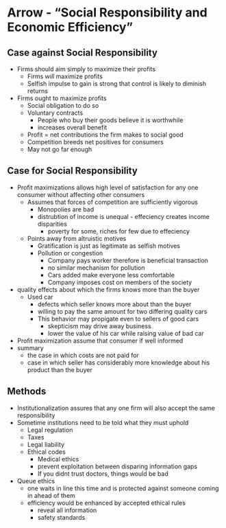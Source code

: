 # Arrow - “Social Responsibility and Economic Efficiency”
## Case against Social Responsibility
+ Firms should aim simply to maximize their profits
	- Firms *will* maximize profits
	- Selfish impulse to gain is strong that control is likely to diminish returns
+ Firms ought to maximize profits
	- Social obligation to do so
	- Voluntary contracts
		+ People who buy their goods believe it is worthwhile
		+ increases overall benefit
	- Profit = net contributions the firm makes to social good
	- Competition breeds net positives for consumers
	- May not go far enough
## Case for Social Responsibility
+ Profit maximizations allows high level of satisfaction for any one consumer
  without affecting other consumers
    - Assumes that forces of competition are sufficiently vigorous
        + Monopolies are bad
        + distrubtion of income is unequal - effeciency creates income
          disparities
            - poverty for some, riches for few due to effeciency
    - Points away from altruistic motives
        - Gratification is just as legitimate as selfish motives
        - Pollution or congestion
            + Company pays worker therefore is beneficial transaction
            + no similar mechanism for pollution
            + Cars added make everyone less comfortable
            + Company imposes cost on members of the society
+ quality effects about which the firms knows more than the buyer
    - Used car
        + defects which seller knows more about than the buyer
        + willing to pay the same amount for two differing quality cars
        + This behavior may propigate even to sellers of good cars
            - skepticism may drive away business
            - lower the value of his car while raising value of bad car
+ Profit maximization assume that consumer if well informed
+ summary
    - the case in which costs are not paid for
    - case in which seller has considerably more knowledge about his product
      than the buyer
## Methods
+ Institutionalization assures that any one firm will also accept the same
  responsibility
+ Sometime institutions need to be told what they must uphold
    - Legal regulation
    - Taxes
    - Legal liability
    - Ethical codes
        + Medical ethics
        + prevent exploitation between disparing information gaps
        + If you didnt trust doctors, things would be bad
+ Queue ethics
    - one waits in line this time and is protected against someone coming in
      ahead of them
    - efficiency would be enhanced by accepted ethical rules
         + reveal all information
         + safety standards
